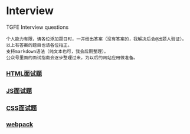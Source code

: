 # Interview
TGFE  Interview questions

```
个人能力有限，请各位添加题目时，一并给出答案（没有答案的，我解决后会@出题人验证）。
以上有答案的题目也请各位指正。
支持markdown语法（纯文本也可，我会后期整理）。
公众号里面的面试指南会逐步整理过来，为以后的网站应用做准备。
```

### [HTML面试题](/HTML面试题.md)

### [JS面试题](/JS面试题.md)

### [CSS面试题](/CSS面试题.md)

### [webpack](/webpack面试题.md)